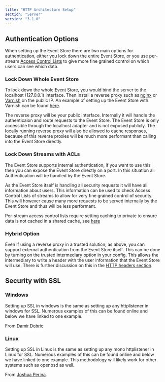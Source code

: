```yaml
---
title: "HTTP Architecture Setup"
section: "Server"
version: "3.1.0"
---
```


## Authentication Options

When setting up the Event Store there are two main options for authentication, either you lock down the entire Event Store, or you use per-stream [Access Control Lists](../access-control-lists) to give more fine grained control on which users can see which data.

### Lock Down Whole Event Store

To lock down the whole Event Store, you would bind the server to the localhost (127.0.0.1) interface. Then install a reverse proxy such as [nginx](http://nginx.org) or [Varnish](https://www.varnish-cache.org) on the public IP. An example of setting up the Event Store with Varnish can be found [here](../setting-up-varnish-in-linux).

The reverse proxy will be your public interface. Internally it will handle the authenticaion and route requests to the Event Store. The Event Store is only accessible through the localhost adapter and is not exposed publicly. The locally running reverse proxy will also be allowed to cache responses, because of this reverse proxies will be much more performant than calling into the Event Store directly.

### Lock Down Streams with ACLs

The Event Store supports internal authentication, if you want to use this then you can expose the Event Store directly on a port. In this situation all Authentication will be handled by the Event Store. 

As the Event Store itself is handling all security requests it will have all information about users. This information can be used to check Access Control Lists of streams to allow for very fine grained control of security. This will however cause many more requests to be served internally by the Event Store and thus will be less performant.

<span class="note">Per-stream access control lists require setting caching to private to ensure data is not cached in a shared cache, see [here](http://www.w3.org/Protocols/rfc2616/rfc2616-sec14.html#sec14.9.1)</span>

### Hybrid Option

Even if using a reverse proxy in a trusted solution, as above, you can support external authentication from the Event Store itself. This can be done by turning on the trusted intermediary option in your config. This allows the intermediary to write a header with the user information that the Event Store will use. There is further discussion on this in the [HTTP headers section](../../../http-api/Optional-Http-Headers).

## Security with SSL

### Windows

Setting up SSL in windows is the same as setting up any httplistener in windows for SSL. Numerous examples of this can be found online and below we have linked to one example.

From [Damir Dobric](http://developers.de/blogs/damir_dobric/archive/2006/08/01/897.aspx)

### Linux

Setting up SSL in Linux is the same as setting up any mono httplistener in Linux for SSL. Numerous examples of this can be found online and below we have linked to one example. This methodology will likely work for other systems such as openbsd as well.

From [Joshua Perina](http://joshua.perina.com/geo/post/using-ssl-https-with-mono-httplistener).
